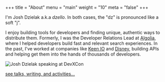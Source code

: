 +++
title = "About"
menu = "main"
weight = "10"
meta = "false"
+++

I'm Josh Dzielak a.k.a *dzello*. In both cases, the "dz" is pronounced like a soft "j".

I enjoy building tools for developers and finding unique, authentic ways to distribute them. Formerly, I was the Developer Relations Lead at [Algolia](https://algolia.com/), where I helped developers build fast and relevant search experiences. In the past, I've worked at companies like [Keen IO](https://keen.io/) and [Disney](https://github.com/disney), building APIs and helping get them into the hands of thousands of developers.

![](/images/josh-dzielak-devxcon.jpg "Josh Dzielak speaking at DevXCon")

[see talks, writing, and activities...](/work/)
